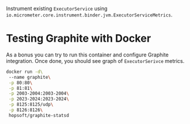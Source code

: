 Instrument existing `ExecutorService` using `io.micrometer.core.instrument.binder.jvm.ExecutorServiceMetrics`.


# Testing Graphite with Docker

As a bonus you can try to run this container and configure Graphite integration.
Once done, you should see graph of `ExecutorSerivce` metrics.

```bash
docker run -d\                                                                                                                                       20:15:42
 --name graphite\
 -p 80:80\
 -p 81:81\
 -p 2003-2004:2003-2004\
 -p 2023-2024:2023-2024\
 -p 8125:8125/udp\
 -p 8126:8126\
 hopsoft/graphite-statsd
 ```